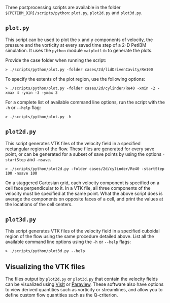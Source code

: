 Three postprocessing scripts are available in the folder `${PETIBM_DIR}/scripts/python`: `plot.py`, `plot2d.py` and `plot3d.py`.

## `plot.py`

This script can be used to plot the x and y components of velocity, the pressure and the vorticity at every saved time step of a 2-D PetIBM simulation. It uses the `python` module `matplotlib` to generate the plots.

Provide the case folder when running the script:

	> ./scripts/python/plot.py -folder cases/2d/lidDrivenCavity/Re100

To specify the extents of the plot region, use the following options:

	> ./scripts/python/plot.py -folder cases/2d/cylinder/Re40 -xmin -2 -xmax 4 -ymin -3 -ymax 3

For a complete list of available command line options, run the script with the `-h` or `--help` flag:
    
	> ./scripts/python/plot.py -h

## `plot2d.py`

This script generates VTK files of the velocity field in a specified rectangular region of the flow. These files are generated for every save point, or can be generated for a subset of save points by using the options `-startStep` and `-nsave`.

	> ./scripts/python/plot2d.py -folder cases/2d/cylinder/Re40 -startStep 100 -nsave 100

On a staggered Cartesian grid, each velocity component is specified on a cell face perpendicular to it. In a VTK file, all three components of the velocity must be specified at the same point. What the above script does is average the components on opposite faces of a cell, and print the values at the locations of the cell centers.

## `plot3d.py`

This script generates VTK files of the velocity field in a specified cuboidal region of the flow using the same procedure detailed above. List all the available command line options using the `-h` or `--help` flags:

	> ./scripts/python/plot3d.py --help

## Visualizing the VTK files

The files output by `plot2d.py` or `plot3d.py` that contain the velocity fields can be visualized using [VisIt](https://wci.llnl.gov/simulation/computer-codes/visit/) or [Paraview](http://www.paraview.org/). These software also have options to view derived quantities such as vorticity or streamlines, and allow you to define custom flow quantities such as the Q-criterion.